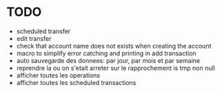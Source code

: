 # TODO
- scheduled transfer
- edit transfer
- check that account name does not exists when creating the account
- macro to simplify error catching and printing in add transaction
- auto sauvegarde des donnees: par jour, par mois et par semaine
- reprendre la ou on s'etait arreter sur le rapprochement is tmp non null
- afficher toutes les operations
- afficher toutes les scheduled transactions